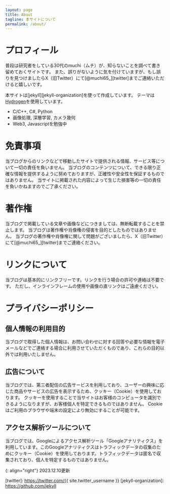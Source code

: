 ```yaml
---
layout: page
title: About
tagline: 本サイトについて
permalink: /about/
---
```


# プロフィール
普段は研究者をしている30代のmuchi（ムチ）が、知らないことを調べて書き留めておくサイトです。
また、誤りがないように気を付けていますが、もし誤りを見つけましたらX（旧Twitter）にて[@muchi65_][twitter]までご連絡いただけると嬉しいです。

本サイトは[jekyll][jekyll-organization]を使って作成しています。
テーマは[Hydrogen](https://github.com/link9596/jekyll-theme-Hydrogen)を使用しています。

- C/C++, C#, Python
- 画像処理, 深層学習, カメラ幾何
- Web3, Javascriptを勉強中

# 免責事項
当ブログからのリンクなどで移動したサイトで提供される情報、サービス等について一切の責任を負いません。
当ブログのコンテンツについて、できる限り正確な情報を提供するように努めておりますが、正確性や安全性を保証するものではありません。
当サイトに掲載された内容によって生じた損害等の一切の責任を負いかねますのでご了承ください。

# 著作権
当ブログで掲載している文章や画像などにつきましては、無断転載することを禁止します。
当ブログは著作権や肖像権の侵害を目的としたものではありません。
当ブログの著作権や肖像権に関して問題がございましたら、X（旧Twitter）にて[@muchi65_][twitter]までご連絡ください。

# リンクについて
当ブログは基本的にリンクフリーです。リンクを行う場合の許可や連絡は不要です。
ただし、インラインフレームの使用や画像の直リンクはご遠慮ください。

# プライバシーポリシー

## 個人情報の利用目的
当ブログで取得した個人情報は、お問い合わせに対する回答や必要な情報を電子メールなどでご連絡する場合に利用させていただくものであり、これらの目的以外では利用いたしません。

## 広告について
当ブログでは、第三者配信の広告サービスを利用しており、ユーザーの興味に応じた商品やサービスの広告を表示するため、クッキー（Cookie）を使用しております。
クッキーを使用することで当サイトはお客様のコンピュータを識別できるようになりますが、お客様個人を特定できるものではありません。
Cookieはご利用のブラウザや端末の設定により無効にすることが可能です。
<!-- Cookieを無効にする方法やGoogleアドセンスに関する詳細は[広告 – ポリシーと規約 – Google](https://policies.google.com/technologies/ads?gl=jp)をご確認ください。 -->

<!-- また、muchiは、Amazon.co.jpを宣伝しリンクすることによってサイトが紹介料を獲得できる手段を提供することを目的に設定されたアフィリエイトプログラムである、Amazonアソシエイト・プログラムの参加者です。 -->

## アクセス解析ツールについて
当ブログでは、Googleによるアクセス解析ツール「Googleアナリティクス」を利用しています。このGoogleアナリティクスはトラフィックデータの収集のためにクッキー（Cookie）を使用しております。トラフィックデータは匿名で収集されており、個人を特定するものではありません。

{: align="right"}
2023.12.10更新

[twitter]: https://twitter.com/{{ site.twitter_username }}
[jekyll-organization]: https://github.com/jekyll


